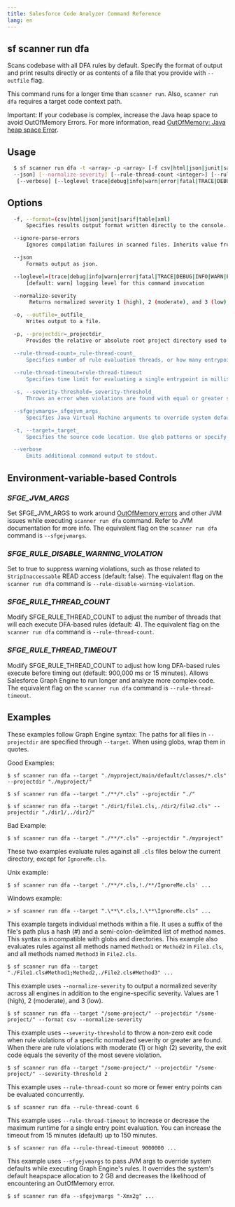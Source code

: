 ```yaml
---
title: Salesforce Code Analyzer Command Reference
lang: en
---
```


## sf scanner run dfa
Scans codebase with all DFA rules by default. Specify the format of output and print results directly or as contents of a file that you provide with ```--outfile``` flag. 

This command runs for a longer time than `scanner run`. Also, ```scanner run dfa``` requires a target code context path.

Important: If your codebase is complex, increase the Java heap space to avoid OutOfMemory Errors. For more information, read [OutOfMemory: Java heap space Error](./en/v3.x/salesforce-graph-engine/working-with-sfge/#understand-limitreached-errors).

## Usage
```bash
  $ sf scanner run dfa -t <array> -p <array> [-f csv|html|json|junit|sarif|table|xml] [-o <string>] [-s <integer> | 
  --json] [--normalize-severity] [--rule-thread-count <integer>] [--rule-thread-timeout <integer>] [--ignore-parse-errors]
   [--verbose] [--loglevel trace|debug|info|warn|error|fatal|TRACE|DEBUG|INFO|WARN|ERROR|FATAL]
```

## Options
```bash
  -f, --format=(csv|html|json|junit|sarif|table|xml)
      Specifies results output format written directly to the console.

  --ignore-parse-errors
      Ignores compilation failures in scanned files. Inherits value from SFGE_IGNORE_PARSE_ERRORS env-var if set.

  --json
      Formats output as json.

  --loglevel=(trace|debug|info|warn|error|fatal|TRACE|DEBUG|INFO|WARN|ERROR|FATAL)
      [default: warn] logging level for this command invocation

  --normalize-severity
       Returns normalized severity 1 (high), 2 (moderate), and 3 (low) and the engine-specific severity. For the html option, normalized severity is displayed instead of the engine severity.

  -o, --outfile=_outfile_
      Writes output to a file.

  -p, --projectdir=_projectdir_
      Provides the relative or absolute root project directory used to set the context for Graph Engine's analysis. Project directory must be a path, not a glob. If --projectdir isn’t specified, a default value is calculated. The default value is a directory that contains all the target files.

  --rule-thread-count=_rule-thread-count_
      Specifies number of rule evaluation threads, or how many entrypoints can be evaluated concurrently. Inherits value from SFGE_RULE_THREAD_COUNT env-var, if set. Default is 4.
	  
  --rule-thread-timeout=rule-thread-timeout
      Specifies time limit for evaluating a single entrypoint in milliseconds. Inherits from SFGE_RULE_THREAD_TIMEOUT env-var if set. Default is 900,000 ms, or 15 minutes.

  -s, --severity-threshold=_severity-threshold_
      Throws an error when violations are found with equal or greater severity than provided value. Values are 1 (high), 2 (moderate), and 3 (low). Exit code is the most severe violation. Using this flag also invokes the --normalize-severity flag.

  --sfgejvmargs=_sfgejvm_args_
      Specifies Java Virtual Machine arguments to override system defaults while executing Salesforce Graph Engine. For multiple arguments, add them to the same string separated by space.

  -t, --target=_target_
      Specifies the source code location. Use glob patterns or specify individual methods with #-syntax. Multiple values are specified as a comma-separated list. Default is ".".

  --verbose
      Emits additional command output to stdout.
```

## Environment-variable-based Controls

### *SFGE_JVM_ARGS*
Set SFGE_JVM_ARGS to work around [OutOfMemory errors](./en/v3.x/salesforce-graph-engine/working-with-sfge/#outofmemory-java-heap-space-error) and other JVM issues while executing `scanner run dfa` command. Refer to JVM documentation for more info. The equivalent flag on the `scanner run dfa` command is `--sfgejvmargs`.

### *SFGE_RULE_DISABLE_WARNING_VIOLATION*
Set to true to suppress warning violations, such as those related to `StripInaccessable` READ access (default: false). The equivalent flag on the `scanner run dfa` command is `--rule-disable-warning-violation`.

### *SFGE_RULE_THREAD_COUNT*
Modify SFGE_RULE_THREAD_COUNT to adjust the number of threads that will each execute DFA-based rules (default: 4). The equivalent flag on the `scanner run dfa` command is `--rule-thread-count`.

### *SFGE_RULE_THREAD_TIMEOUT*
Modify SFGE_RULE_THREAD_COUNT to adjust how long DFA-based rules execute before timing out (default: 900,000 ms or 15 minutes). Allows Salesforce Graph Engine to run longer and analyze more complex code. The equivalent flag on the `scanner run dfa` command is `--rule-thread-timeout`.

## Examples

These examples follow Graph Engine syntax: The paths for all files in `--projectdir` are specified through `--target`. When using globs, wrap them in quotes.

Good Examples: 
          
    $ sf scanner run dfa --target "./myproject/main/default/classes/*.cls" --projectdir "./myproject/"

    $ sf scanner run dfa --target "./**/*.cls" --projectdir "./"

    $ sf scanner run dfa --target "./dir1/file1.cls,./dir2/file2.cls" --projectdir "./dir1/,./dir2/"
  		
Bad Example:  

    $ sf scanner run dfa --target "./**/*.cls" --projectdir "./myproject"

These two examples evaluate rules against all `.cls` files below the current directory, except for `IgnoreMe.cls`.

Unix example:    

    $ sf scanner run dfa --target './**/*.cls,!./**/IgnoreMe.cls' ...


Windows example: 

    > sf scanner run dfa --target ".\**\*.cls,!.\**\IgnoreMe.cls" ...

This example targets individual methods within a file. It uses a suffix of the file's path plus a hash (#) and a semi-colon-delimited list of method names. This syntax is incompatible with globs and directories. This example also evaluates rules against all methods named `Method1` or `Method2` in `File1.cls`, and all methods named `Method3` in `File2.cls`.
		
	$ sf scanner run dfa --target "./File1.cls#Method1;Method2,./File2.cls#Method3" ...

This example uses `--normalize-severity` to output a normalized severity across all engines in addition to the engine-specific severity. Values are 1 (high), 2 (moderate), and 3 (low).

	$ sf scanner run dfa --target "/some-project/" --projectdir "/some-project/" --format csv --normalize-severity


This example uses `--severity-threshold` to throw a non-zero exit code when rule violations of a specific normalized severity or 
  greater are found. When there are rule violations with moderate (1) or high (2) severity, the exit code equals the severity of the most severe violation.

    $ sf scanner run dfa --target "/some-project/" --projectdir "/some-project/" --severity-threshold 2


This example uses `--rule-thread-count` so more or fewer entry points can be evaluated concurrently.
    
    $ sf scanner run dfa --rule-thread-count 6


This example uses `--rule-thread-timeout` to increase or decrease the maximum runtime for a single entry point evaluation. You can increase the timeout from 15 minutes (default) up to 150 minutes.

    $ sf scanner run dfa --rule-thread-timeout 9000000 ...
  
This example uses `--sfgejvmargs` to pass JVM args to override system defaults while executing Graph Engine's rules. It overrides the system's default heapspace allocation to 2 GB and decreases the likelihood of encountering an OutOfMemory error.
		
    $ sf scanner run dfa --sfgejvmargs "-Xmx2g" ...
